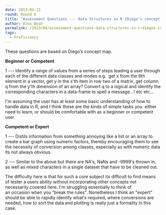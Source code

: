 ```yaml
---
date: 2013-04-11
round: Round 4
title: "Assessment Questions --- Data Structures in R (Diego's concept map)"
author: Alex Bush
permalink: /2013/04/assessment-questions-data-structures-in-r-diegos-concept-map/
tags:
  - Proficiency
---
```

These questions are based on Diego’s concept map.

**Beginner or Competent**

1 --- Identify a range of values from a series of steps leading a user through each of the different data classes and modes e.g.  get x from the 6th element in a vector, get y in the x'th item in row two of a matrix, get column q from the y'th dimension of an array? Convert q to a logical and identify the corresponding characters in a data-frame to spell a message...! etc etc...

I'm assuming the user has at least some basic understanding of how to handle data in R, and I think these are the kinds of simple tasks you  either need to learn, or should be comfortable with as a beginner or competent user.

**Competent or Expert**

1 --- Distils information from something annoying like a list or an array to create a bar graph using numeric factors, thereby encouraging them to see the necessity of conversion among classes, especially as with numeric data its not always obvious.

2 --- Similar to the above but there are NA's, NaNs and -9999's thrown in, as well as mixed characters in a single dataset that have to be cleaned out.

The difficulty here is that for such a core subject its difficult to find means of tester a users ability without incorporating other concepts not necessarily covered here. I'm struggling essentially to think of an occasion when you "break the rules". Nonetheless I think an "expert" should be able to rapidly identify what's required, where conversions are needed, how to sort the data and plotting is really just a formality in this case.
